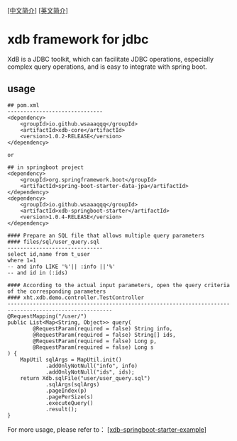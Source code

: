 [[中文简介]](https://github.com/wsaaaqqq/xdb/blob/main/README-CN.md) [[英文简介]](https://github.com/wsaaaqqq/xdb/blob/main/README.md)

# xdb framework for jdbc
XdB is a JDBC toolkit, which can facilitate JDBC operations, especially complex query operations, and is easy to integrate with spring boot.
## usage
~~~
## pom.xml
------------------------------
<dependency>
    <groupId>io.github.wsaaaqqq</groupId>
    <artifactId>xdb-core</artifactId>
    <version>1.0.2-RELEASE</version>
</dependency>

or 

## in springboot project
<dependency>
    <groupId>org.springframework.boot</groupId>
    <artifactId>spring-boot-starter-data-jpa</artifactId>
</dependency>
<dependency>
    <groupId>io.github.wsaaaqqq</groupId>
    <artifactId>xdb-springboot-starter</artifactId>
    <version>1.0.4-RELEASE</version>
</dependency>
~~~



~~~
#### Prepare an SQL file that allows multiple query parameters
#### files/sql/user_query.sql
------------------------------
select id,name from t_user
where 1=1
-- and info LIKE '%'|| :info ||'%'
-- and id in (:ids)
~~~

~~~
#### According to the actual input parameters, open the query criteria of the corresponding parameters
#### xht.xdb.demo.controller.TestController
-------------------------------------------------------------------------------------------------------
@RequestMapping("/user/")
public List<Map<String, Object>> query(
        @RequestParam(required = false) String info,
        @RequestParam(required = false) String[] ids,
        @RequestParam(required = false) Long p,
        @RequestParam(required = false) Long s
) {
    MapUtil sqlArgs = MapUtil.init()
            .addOnlyNotNull("info", info)
            .addOnlyNotNull("ids", ids);
    return Xdb.sqlFile("user/user_query.sql")
            .sqlArgs(sqlArgs)
            .pageIndex(p)
            .pagePerSize(s)
            .executeQuery()
            .result();
}
~~~

For more usage, please refer to： 
[[xdb-springboot-starter-example]](https://github.com/wsaaaqqq/xdb/tree/main/xdb-springboot-starter-example)